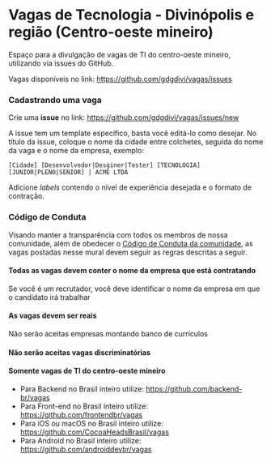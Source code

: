 # Vagas de Tecnologia - Divinópolis e região (Centro-oeste mineiro) 

Espaço para a divulgação de vagas de TI do centro-oeste mineiro, utilizando via issues do GitHub.

Vagas disponíveis no link: https://github.com/gdgdivi/vagas/issues

### Cadastrando uma vaga

Crie uma **issue** no link: https://github.com/gdgdivi/vagas/issues/new

A issue tem um template específico, basta você editá-lo como desejar. No título da issue, coloque o nome da cidade entre colchetes, seguida do nome da vaga e o nome da empresa, exemplo:

`[Cidade] [Desenvolvedor|Desginer|Tester] [TECNOLOGIA] [JUNIOR|PLENO|SENIOR] | ACME LTDA`

Adicione _labels_ contendo o nível de experiência desejada e o formato de contração. 

### Código de Conduta
Visando manter a transparência com todos os membros de nossa comunidade, além de obedecer o [Código de Conduta da comunidade](https://github.com/gdgdivi/codigo-conduta), as vagas postadas nesse mural devem seguir as regras descritas a seguir.

#### Todas as vagas devem conter o nome da empresa que está contratando
Se você é um recrutador, você deve identificar o nome da empresa em que o candidato irá trabalhar

#### As vagas devem ser reais
Não serão aceitas empresas montando banco de currículos

#### Não serão aceitas vagas discriminatórias 

#### Somente vagas de TI do centro-oeste mineiro
  - Para Backend no Brasil inteiro utilize: https://github.com/backend-br/vagas
  - Para Front-end no Brasil inteiro utilize: https://github.com/frontendbr/vagas
  - Para iOS ou macOS no Brasil inteiro utilize: https://github.com/CocoaHeadsBrasil/vagas
  - Para Android no Brasil inteiro utilize: https://github.com/androiddevbr/vagas
